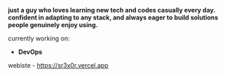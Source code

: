 **just a guy who loves learning new tech and codes casually every day. confident in adapting to any stack, and always eager to build solutions people genuinely enjoy using.**

currently working on:
- **DevOps**

webiste - https://sr3x0r.vercel.app
